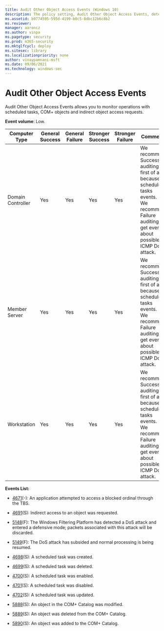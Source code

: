```yaml
---
title: Audit Other Object Access Events (Windows 10)
description: The policy setting, Audit Other Object Access Events, determines if audit events are generated for the management of Task Scheduler jobs or COM+ objects.
ms.assetid: b9774595-595d-4199-b0c5-8dbc12b6c8b2
ms.reviewer: 
manager: aaroncz
ms.author: vinpa
ms.pagetype: security
ms.prod: m365-security
ms.mktglfcycl: deploy
ms.sitesec: library
ms.localizationpriority: none
author: vinaypamnani-msft
ms.date: 09/06/2021
ms.technology: windows-sec
---
```


# Audit Other Object Access Events


Audit Other Object Access Events allows you to monitor operations with scheduled tasks, COM+ objects and indirect object access requests.

**Event volume**: Low.

| Computer Type     | General Success | General Failure | Stronger Success | Stronger Failure | Comments                                                                                                                                                           |
|-------------------|-----------------|-----------------|------------------|------------------|--------------------------------------------------------------------------------------------------------------------------------------------------------------------|
| Domain Controller | Yes             | Yes             | Yes              | Yes              | We recommend Success auditing first of all because of scheduled tasks events.<br>We recommend Failure auditing to get events about possible ICMP DoS attack. |
| Member Server     | Yes             | Yes             | Yes              | Yes              | We recommend Success auditing first of all because of scheduled tasks events.<br>We recommend Failure auditing to get events about possible ICMP DoS attack. |
| Workstation       | Yes             | Yes             | Yes              | Yes              | We recommend Success auditing first of all because of scheduled tasks events.<br>We recommend Failure auditing to get events about possible ICMP DoS attack. |

**Events List:**

-   [4671](event-4671.md)(-): An application attempted to access a blocked ordinal through the TBS.

-   [4691](event-4691.md)(S): Indirect access to an object was requested.

-   [5148](event-5148.md)(F): The Windows Filtering Platform has detected a DoS attack and entered a defensive mode; packets associated with this attack will be discarded.

-   [5149](event-5149.md)(F): The DoS attack has subsided and normal processing is being resumed.

-   [4698](event-4698.md)(S): A scheduled task was created.

-   [4699](event-4699.md)(S): A scheduled task was deleted.

-   [4700](event-4700.md)(S): A scheduled task was enabled.

-   [4701](event-4701.md)(S): A scheduled task was disabled.

-   [4702](event-4702.md)(S): A scheduled task was updated.

-   [5888](event-5888.md)(S): An object in the COM+ Catalog was modified.

-   [5889](event-5889.md)(S): An object was deleted from the COM+ Catalog.

-   [5890](event-5890.md)(S): An object was added to the COM+ Catalog.

